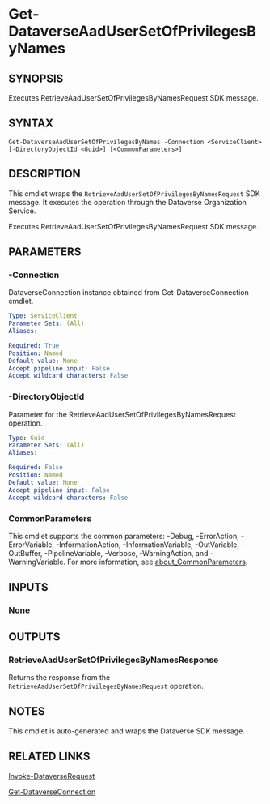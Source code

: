 # Get-DataverseAadUserSetOfPrivilegesByNames

## SYNOPSIS
Executes RetrieveAadUserSetOfPrivilegesByNamesRequest SDK message.

## SYNTAX

```
Get-DataverseAadUserSetOfPrivilegesByNames -Connection <ServiceClient> [-DirectoryObjectId <Guid>] [<CommonParameters>]
```

## DESCRIPTION

This cmdlet wraps the `RetrieveAadUserSetOfPrivilegesByNamesRequest` SDK message. It executes the operation through the Dataverse Organization Service.

Executes RetrieveAadUserSetOfPrivilegesByNamesRequest SDK message.

## PARAMETERS

### -Connection
DataverseConnection instance obtained from Get-DataverseConnection cmdlet.

```yaml
Type: ServiceClient
Parameter Sets: (All)
Aliases:

Required: True
Position: Named
Default value: None
Accept pipeline input: False
Accept wildcard characters: False
```
### -DirectoryObjectId
Parameter for the RetrieveAadUserSetOfPrivilegesByNamesRequest operation.

```yaml
Type: Guid
Parameter Sets: (All)
Aliases:

Required: False
Position: Named
Default value: None
Accept pipeline input: False
Accept wildcard characters: False
```
### CommonParameters
This cmdlet supports the common parameters: -Debug, -ErrorAction, -ErrorVariable, -InformationAction, -InformationVariable, -OutVariable, -OutBuffer, -PipelineVariable, -Verbose, -WarningAction, and -WarningVariable. For more information, see [about_CommonParameters](http://go.microsoft.com/fwlink/?LinkID=113216).

## INPUTS

### None

## OUTPUTS

### RetrieveAadUserSetOfPrivilegesByNamesResponse

Returns the response from the `RetrieveAadUserSetOfPrivilegesByNamesRequest` operation.

## NOTES

This cmdlet is auto-generated and wraps the Dataverse SDK message.

## RELATED LINKS

[Invoke-DataverseRequest](Invoke-DataverseRequest.md)

[Get-DataverseConnection](Get-DataverseConnection.md)
